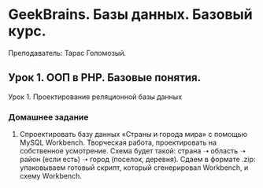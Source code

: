 # GeekBrains. Базы данных. Базовый курс.
Преподаватель: Тарас Голомозый.

## Урок 1. ООП в PHP. Базовые понятия.
Урок 1. Проектирование реляционной базы данных

### Домашнее задание

1. Спроектировать базу данных «Страны и города мира» с помощью MySQL Workbench. 
Творческая работа, проектировать на собственное усмотрение. 
Схема будет такой: страна ➝ область ➝ район (если есть) ➝ город (поселок, деревня). 
Сдаем в формате .zip: упаковываем готовый скрипт, который сгенерировал Workbench, и схему Workbench.
